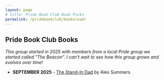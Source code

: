 ```yaml
---
layout: page
# title: Pride Book Club Book Picks
permalink: /pridebookclub/booksread/
---
```

<h2>Pride Book Club Books</h2>

*This group started in 2025 with members from a local Pride group we started called "The Beacon". I can't wait to see how this group grows and evolves over time!*

- **SEPTEMBER 2025** - [The Stand-In Dad](https://www.amazon.com/Stand-Dad-uplifting-intergenerational-friendships/dp/0008740666) by Alex Summers